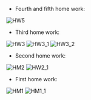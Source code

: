  - Fourth and fifth home work:

![HW5](https://github.com/DaniilSob2004/ADO.NET_Practice/assets/106149184/75b08dae-7465-47d8-b479-2e374f7fcffe)

 - Third home work:

![HW3](https://github.com/DaniilSob2004/ADO.NET_Practice/assets/106149184/fa7ddae4-8f44-4cbe-84bd-c3bd3403470a)
![HW3_1](https://github.com/DaniilSob2004/ADO.NET_Practice/assets/106149184/2c7239cf-b2dd-4685-b7e5-d48072f20b37)
![HW3_2](https://github.com/DaniilSob2004/ADO.NET_Practice/assets/106149184/2510fd06-38e2-41c8-9a2c-57d9dc294f50)

 - Second home work:

![HM2](https://github.com/DaniilSob2004/ADO.NET_Practice/assets/106149184/b0a03e9c-9132-4ebc-84bf-3ef7967d3bac)
![HW2_1](https://github.com/DaniilSob2004/ADO.NET_Practice/assets/106149184/632137e5-6ef7-49b8-8451-a9627ef1fbb6)

 - First home work:

![HM1](https://github.com/DaniilSob2004/ADO.NET_Practice/assets/106149184/5086c13e-ba5e-43ea-88de-39fda45d0887)
![HM1_1](https://github.com/DaniilSob2004/ADO.NET_Practice/assets/106149184/5752d5db-739e-4e0a-a616-5983a7a8c4c2)
